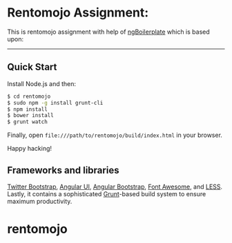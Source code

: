 
# Rentomojo Assignment:
This is rentomojo assignment with help of [ngBoilerplate](`https://github.com/ngbp/ngbp`) which is based upon:
***

## Quick Start

Install Node.js and then:

```sh
$ cd rentomojo
$ sudo npm -g install grunt-cli
$ npm install
$ bower install
$ grunt watch
```

Finally, open `file:///path/to/rentomojo/build/index.html` in your browser.

Happy hacking!

## Frameworks and libraries

[Twitter Bootstrap](http://getbootstrap.com),
[Angular UI](http://angular-ui.github.io),
[Angular Bootstrap](http://angular-ui.github.io/bootstrap),
[Font Awesome](http://fortawesome.github.com/Font-Awesome), and
[LESS](http://lesscss.org). Lastly, it contains a sophisticated
[Grunt](http://gruntjs.org)-based build system to ensure maximum productivity.
# rentomojo
 